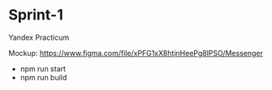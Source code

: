 # Sprint-1
Yandex Practicum

Mockup: https://www.figma.com/file/xPFG1xX8htjnHeePg8lPSO/Messenger

- npm run start
- npm run build 

